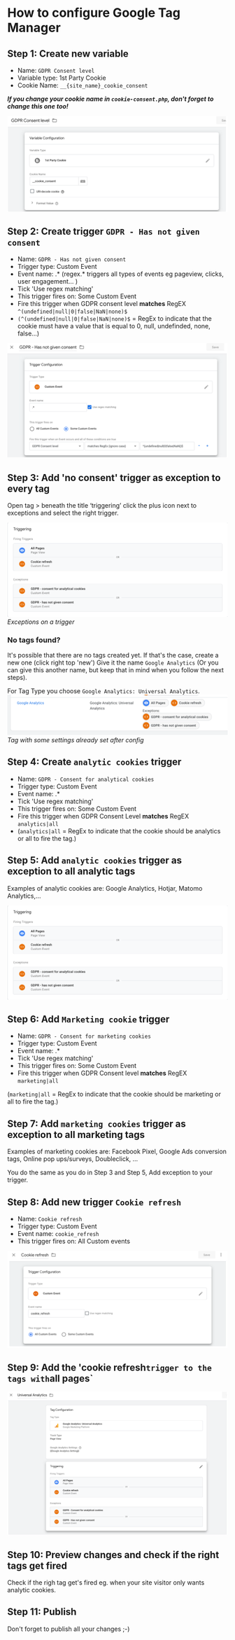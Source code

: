 # How to configure Google Tag Manager

## Step 1: Create new variable
- Name: `GDPR Consent level` 
- Variable type: 1st Party Cookie
- Cookie Name: `__{site_name}_cookie_consent`

***If you change your cookie name in `cookie-consent.php`, don't forget to change this one too!***

![Create new Cookie consent variable](img/step1.png?raw=true "Create new Cookie consent variable")

## Step 2: Create trigger `GDPR - Has not given consent`
- Name: `GDPR - Has not given consent`
- Trigger type: Custom Event
- Event name: .* (regex.* triggers all types of events eg pageview, clicks, user engagement… )
- Tick 'Use regex matching'
- This trigger fires on: Some Custom Event
- Fire this trigger when GDPR consent level __matches__ RegEX `^(undefined|null|0|false|NaN|none)$`
- `(^(undefined|null|0|false|NaN|none)$` = RegEx to indicate that the cookie must have a value that is equal to 0, null, undefinded, none, false…)

![Create GDPR - has not given consent variable](img/step2.png?raw=true "Create GDPR - has not given consent variable")

## Step 3: Add 'no consent' trigger as exception to every tag
Open tag > beneath the title ‘triggering’ click the plus icon next to exceptions and select the right trigger.

![Add no consent trigger](img/step-exceptions.png?raw=true "Add no consent trigger") 
_Exceptions on a trigger_

### No tags found?
It's possible that there are no tags created yet. If that's the case, create a new one (click right top 'new')
Give it the name `Google Analytics` (Or you can give this another name, but keep that in mind when you follow the next steps).
 
 For Tag Type you choose `Google Analytics: Universal Analytics`.
![Create tag](img/step3.png?raw=true "Create tag")
_Tag with some settings already set after config_

## Step 4: Create `analytic cookies` trigger
- Name: `GDPR - Consent for analytical cookies`
- Trigger type: Custom Event
- Event name: .* 
- Tick 'Use regex matching'
- This trigger fires on: Some Custom Event
- Fire this trigger when GDPR Consent Level __matches__ RegEX `analytics|all`
- (`analytics|all` = RegEx to indicate that the cookie should be analytics or all to fire the tag.)

## Step 5: Add `analytic cookies` trigger as exception to all analytic tags  
Examples of analytic cookies are: Google Analytics, Hotjar, Matomo Analytics,...

![Add analytic cookie trigger exception](img/step-exceptions.png?raw=true "Add analytic cookie trigger exception") 

## Step 6: Add `Marketing cookie` trigger
- Name: `GDPR - Consent for marketing cookies`
- Trigger type: Custom Event
- Event name: .* 
- Tick 'Use regex matching'
- This trigger fires on: Some Custom Event
- Fire this trigger when GDPR Consent level __matches__ RegEX `marketing|all`

(`marketing|all` = RegEx to indicate that the cookie should be marketing or all to fire the tag.)

## Step 7: Add `marketing cookies` trigger as exception to all marketing tags
Examples of marketing cookies are: Facebook Pixel, Google Ads conversion tags, Online pop ups/surveys, Doubleclick, ...

You do the same as you do in Step 3 and Step 5, Add exception to your trigger.

## Step 8: Add new trigger `Cookie refresh`
- Name: `Cookie refresh`
- Trigger type: Custom Event
- Event name: `cookie_refresh`
- This trigger fires on: All Custom events

![Add trigger cookie refresh](img/step8.png?raw=true "Add trigger cookie refresh")

## Step 9: Add the 'cookie refresh` trigger to the tags with `all pages`

![Add cookie refresh to all pages](img/step9.png?raw=true "Add cookie refresh to all pages")

## Step 10: Preview changes and check if the right tags get fired
Check if the righ tag get's fired eg. when your site visitor only wants analytic cookies.
## Step 11: Publish
Don't forget to publish all your changes ;-)
